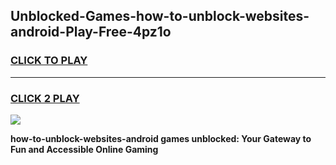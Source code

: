 
## Unblocked-Games-how-to-unblock-websites-android-Play-Free-4pz1o
<h3>
<a href="https://premium76.site?title=how-to-unblock-websites-android&ref=10A">CLICK TO PLAY</a></h3>
<hr>

<h3>
<a href="https://premium76.site?title=how-to-unblock-websites-android&ref=10A">CLICK 2 PLAY</a>
  
</h3>

<a href="https://premium76.site?title=how-to-unblock-websites-android&ref=10A"><img src="https://clearcache.store/games.png"></a>


**how-to-unblock-websites-android games unblocked: Your Gateway to Fun and Accessible Online Gaming**
